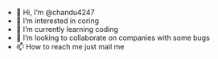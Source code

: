 - 👋 Hi, I’m @chandu4247
- 👀 I’m interested in coring
- 🌱 I’m currently learning coding
- 💞️ I’m looking to collaborate on companies with some bugs
- 📫 How to reach me just mail me

<!---
chandu4247/chandu4247 is a ✨ special ✨ repository because its `README.md` (this file) appears on your GitHub profile.
You can click the Preview link to take a look at your changes.
--->
